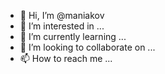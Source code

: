 - 👋 Hi, I’m @maniakov
- 👀 I’m interested in ...
- 🌱 I’m currently learning ...
- 💞️ I’m looking to collaborate on ...
- 📫 How to reach me ...

<!---
maniakov/maniakov is a ✨ special ✨ repository because its `README.md` (this file) appears on your GitHub profile.
You can click the Preview link to take a look at your changes.
--->
